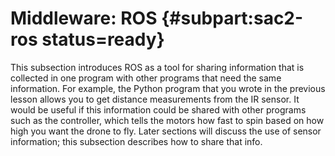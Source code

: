 # Middleware: ROS {#subpart:sac2-ros status=ready}

This subsection introduces ROS as a tool for sharing information that is collected in one program with other programs that need the same information. For example, the Python program that you wrote in the previous lesson allows you to get distance measurements from the IR sensor. It would be useful if this information could be shared with other programs such as the controller, which tells the motors how fast to spin based on how high you want the drone to fly. Later sections will discuss the use of sensor information; this subsection describes how to share that info.
